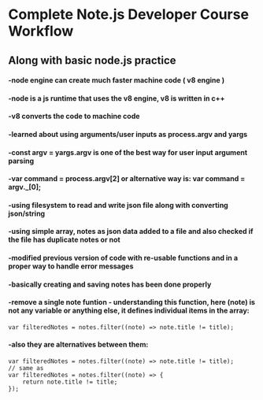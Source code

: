 # Complete Note.js Developer Course Workflow
## Along with basic node.js practice

#### -node engine can create much faster machine code ( v8 engine )
#### -node is a js runtime that uses the v8 engine, v8 is written in c++
#### -v8 converts the code to machine code

#### -learned about using arguments/user inputs as process.argv and yargs
#### -const argv = yargs.argv is one of the best way for user input argument parsing
#### -var command = process.argv[2] or alternative way is: var command = argv._[0];

#### -using filesystem to read and write json file along with converting json/string
#### -using simple array, notes as json data added to a file and also checked if the file has duplicate notes or not

#### -modified previous version of code with re-usable functions and in a proper way to handle error messages
#### -basically creating and saving notes has been done properly
#### -remove a single note funtion - understanding this function, here (note) is not any variable or anything else, it defines individual items in the array:
    var filteredNotes = notes.filter((note) => note.title != title);
#### -also they are alternatives between them:
    var filteredNotes = notes.filter((note) => note.title != title);
    // same as
    var filteredNotes = notes.filter((note) => {
        return note.title != title;
    });
